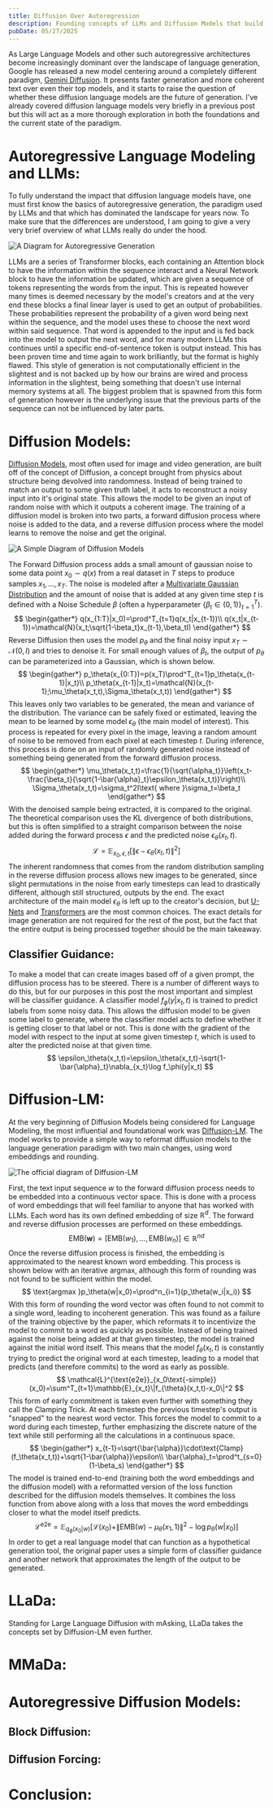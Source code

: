 ```yaml
---
title: Diffusion Over Autoregression
description: Founding concepts of LLMs and Diffusion Models that build up to explorations of DiffusionLM, LLaDa, MMaDa, and other Diffusion styles for Language.
pubDate: 05/27/2025
---
```

As Large Language Models and other such autoregressive architectures become increasingly dominant over the landscape of language generation, Google has released a new model centering around a completely different paradigm, [Gemini Diffusion](https://deepmind.google/models/gemini-diffusion/). It presents faster generation and more coherent text over even their top models, and it starts to raise the question of whether these diffusion language models are the future of generation. I've already covered diffusion language models very briefly in a previous post but this will act as a more thorough exploration in both the foundations and the current state of the paradigm.

# Autoregressive Language Modeling and LLMs:
To fully understand the impact that diffusion language models have, one must first know the basics of autoregressive generation, the paradigm used by LLMs and that which has dominated the landscape for years now. To make sure that the differences are understood, I am going to give a very very brief overview of what LLMs really do under the hood. 

![A Diagram for Autoregressive Generation](/images/AutoregressiveEx.png)

LLMs are a series of Transformer blocks, each containing an Attention block to have the information within the sequence interact and a Neural Network block to have the information be updated, which are given a sequence of tokens representing the words from the input. This is repeated however many times is deemed necessary by the model's creators and at the very end these blocks a final linear layer is used to get an output of probabilities. These probabilities represent the probability of a given word being next within the sequence, and the model uses these to choose the next word within said sequence. That word is appended to the input and is fed back into the model to output the next word, and for many modern LLMs this continues until a specific end-of-sentence token is output instead. This has been proven time and time again to work brilliantly, but the format is highly flawed. This style of generation is not computationally efficient in the slightest and is not backed up by how our brains are wired and process information in the slightest, being something that doesn't use internal memory systems at all. The biggest problem that is spawned from this form of generation however is the underlying issue that the previous parts of the sequence can not be influenced by later parts.

# Diffusion Models:
[Diffusion Models](https://arxiv.org/abs/2209.00796), most often used for image and video generation, are built off of the concept of Diffusion, a concept brought from physics about structure being devolved into randomness. Instead of being trained to match an output to some given truth label, it acts to reconstruct a noisy input into it's original state. This allows the model to be given an input of random noise with which it outputs a coherent image. The training of a diffusion model is broken into two parts, a forward diffusion process where noise is added to the data, and a reverse diffusion process where the model learns to remove the noise and get the original.

![A Simple Diagram of Diffusion Models](/images/diffusionmodel.png)

The Forward Diffusion process adds a small amount of gaussian noise to some data point $x_0\sim q(x)$ from a real dataset in $T$ steps to produce samples $x_1,\dots,x_T$. The noise is modeled after a [Multivariate Gaussian Distribution](https://cs229.stanford.edu/section/gaussians.pdf) and the amount of noise that is added at any given time step $t$ is defined with a Noise Schedule $\beta$ (often a hyperparameter $\{\beta_t\in(0,1)\}^T_{t=1}$).
$$
\begin{gather*}
q(x_{1:T}|x_0)=\prod^T_{t=1}q(x_t|x_{t-1})\\
q(x_t|x_{t-1})=\mathcal{N}(x_t;\sqrt{1-\beta_t}x_{t-1},\beta_tI)
\end{gather*}
$$
Reverse Diffusion then uses the model $p_\theta$ and the final noisy input $x_T\sim\mathcal{N}(0,I)$ and tries to denoise it. For small enough values of $\beta_t$, the output of $p_\theta$ can be parameterized into a Gaussian, which is shown below.
$$
\begin{gather*}
p_\theta(x_{0:T})=p(x_T)\prod^T_{t=1}p_\theta(x_{t-1}|x_t)\\
p_\theta(x_{t-1}|x_t)=\mathcal{N}(x_{t-1};\mu_\theta(x_t,t),\Sigma_\theta(x_t,t))
\end{gather*}
$$
This leaves only two variables to be generated, the mean and variance of the distribution. The variance can be safely fixed or estimated, leaving the mean to be learned by some model $\epsilon_\theta$ (the main model of interest). This process is repeated for every pixel in the image, leaving a random amount of noise to be removed from each pixel at each timestep $t$. During inference, this process is done on an input of randomly generated noise instead of something being generated from the forward diffusion process.
$$
\begin{gather*}
\mu_\theta(x_t,t)=\frac{1}{\sqrt{\alpha_t}}\left(x_t-\frac{\beta_t}{\sqrt{1-\bar{\alpha}_t}\epsilon_\theta(x_t,t)}\right)\\
\Sigma_\theta(x_t,t)=\sigma_t^2I\text{ where }\sigma_t=\beta_t
\end{gather*}
$$
With the denoised sample being extracted, it is compared to the original. The theoretical comparison uses the KL divergence of both distributions, but this is often simplified to a straight comparison between the noise added during the forward process $\epsilon$ and the predicted noise $\epsilon_\theta(x_t,t)$.
$$
\mathcal{L}=\mathbb{E}_{x_0,\epsilon,t}[\|\epsilon-\epsilon_\theta(x_t,t)\|^2]
$$
The inherent randomness that comes from the random distribution sampling in the reverse diffusion process allows new images to be generated, since slight permutations in the noise from early timesteps can lead to drastically different, although still structured, outputs by the end. The exact architecture of the main model $\epsilon_\theta$ is left up to the creator's decision, but [U-Nets](https://arxiv.org/abs/1505.04597) and [Transformers](https://arxiv.org/abs/2212.09748) are the most common choices. The exact details for image generation are not required for the rest of the post, but the fact that the entire output is being processed together should be the main takeaway.

## Classifier Guidance:
To make a model that can create images based off of a given prompt, the diffusion process has to be steered. There is a number of different ways to do this, but for our purposes in this post the most important and simplest will be classifier guidance. A classifier model $f_\phi(y|x_t,t)$ is trained to predict labels from some noisy data. This allows the diffusion model to be given some label to generate, where the classifier model acts to define whether it is getting closer to that label or not. This is done with the gradient of the model with respect to the input at some given timestep $t$, which is used to alter the predicted noise at that given time.
$$
\epsilon_\theta(x_t,t)=\epsilon_\theta(x_t,t)-\sqrt{1-\bar{\alpha}_t}\nabla_{x_t}\log f_\phi(y|x_t)
$$

# Diffusion-LM:
At the very beginning of Diffusion Models being considered for Language Modeling, the most influential and foundational work was [Diffusion-LM](https://arxiv.org/abs/2205.14217). The model works to provide a simple way to reformat diffusion models to the language generation paradigm with two main changes, using word embeddings and rounding.

![The official diagram of Diffusion-LM](/images/diffusion-lm.png)

First, the text input sequence $w$ to the forward diffusion process needs to be embedded into a continuous vector space. This is done with a process of word embeddings that will feel familiar to anyone that has worked with LLMs. Each word has its own defined embedding of size $\mathbb{R}^d$. The forward and reverse diffusion processes are performed on these embeddings.
$$
\text{EMB}(\textbf{w})=[\text{EMB}(w_1),\dots,\text{EMB}(w_n)]\in \mathbb{R}^{nd}
$$
Once the reverse diffusion process is finished, the embedding is approximated to the nearest known word embedding. This process is shown below with an iterative argmax, although this form of rounding was not found to be sufficient within the model.
$$
\text{argmax }p_\theta(w|x_0)=\prod^n_{i=1}(p_\theta(w_i|x_i))
$$
With this form of rounding the word vector was often found to  not commit to a single word, leading to incoherent generation. This was found as a failure of the training objective by the paper, which reformats it to incentivize the model to commit to a word as quickly as possible. Instead of being trained against the noise being added at that given timestep, the model is trained against the initial word itself. This means that the model $f_{\theta}(x_t,t)$ is constantly trying to predict the original word at each timestep, leading to a model that predicts (and therefore commits) to the word as early as possible.
$$
\mathcal{L}^{\text{e2e}}_{x_0\text{-simple}}(x_0)=\sum^T_{t=1}\mathbb{E}_{x_t}\|f_{\theta}(x_t,t)-x_0\|^2
$$
This form of early commitment is taken even further with something they call the Clamping Trick. At each timestep the previous timestep's output is "snapped" to the nearest word vector. This forces the model to commit to a word during each timestep, further emphasizing the discrete nature of the text while still performing all the calculations in a continuous space.
$$
\begin{gather*}
x_{t-1}=\sqrt{\bar{\alpha}}\cdot\text{Clamp}(f_\theta(x_t,t))+\sqrt{1-\bar{\alpha}}\epsilon\\
\bar{\alpha}_t=\prod^t_{s=0}(1-\beta_s)
\end{gather*}
$$
The model is trained end-to-end (training both the word embeddings and the diffusion model) with a reformatted version of the loss function described for the diffusion models themselves. It combines the loss function from above along with a loss that moves the word embeddings closer to what the model itself predicts.
$$
\mathcal{L}^{\text{e2e}}=\mathbb{E}_{q_\phi(x_0|w)}[\mathcal{L}(x_0)+\|\text{EMB}(w)-\mu_\theta(x_1,1)\|^2-\log p_\theta(w|x_0)]
$$
In order to get a real language model that can function as a hypothetical generation tool, the original paper uses a simple form of classifier guidance and another network that approximates the length of the output to be generated.

# LLaDa:
Standing for Large Language Diffusion with mAsking, LLaDa takes the concepts set by Diffusion-LM even further.

# MMaDa:

# Autoregressive Diffusion Models:

## Block Diffusion:

## Diffusion Forcing:

# Conclusion:
